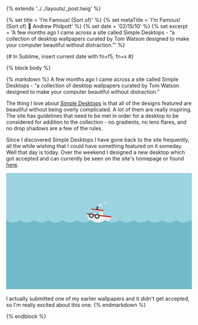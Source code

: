 {% extends '../../layouts/_post.twig' %}

{% set title = 'I’m Famous! (Sort of)' %}
{% set metaTitle = 'I’m Famous! (Sort of) 🌟 Andrew Philpott' %}
{% set date = '02/15/10' %}
{% set excerpt = 'A few months ago I came across a site called Simple Desktops - “a collection of desktop wallpapers curated by Tom Watson designed to make your computer beautiful without distraction.”' %}

{# In Sublime, insert current date with fn+f5, fn+x #}

{% block body %}

{% markdown %}
A few months ago I came across a site called Simple Desktops - “a collection of desktop wallpapers curated by Tom Watson designed to make your computer beautiful without distraction.”

The thing I love about [Simple Desktops](http://www.simpledesktops.com) is that all of the designs featured are beautiful without being overly complicated. A lot of them are really inspiring. The site has guidelines that need to be met in order for a desktop to be considered for addition to the collection - no gradients, no lens flares, and no drop shadows are a few of the rules.

Since I discovered Simple Desktops I have gone back to the site frequently, all the while wishing that I could have something featured on it someday. Well that day is today. Over the weekend I designed a new desktop which got accepted and can currently be seen on the site's homepage or found [here](http://static.simpledesktops.com/photo/2010/02/15/tugboat.png).

![The tugboat wallpaper I designed](/assets/img/blog/tugboat.jpg)

I actually submitted one of my earlier wallpapers and it didn't get accepted, so I'm really excited about this one.
{% endmarkdown %}

{% endblock %}